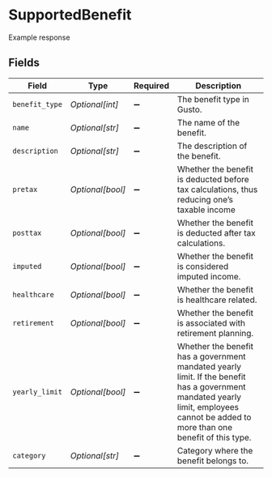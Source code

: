 # SupportedBenefit

Example response


## Fields

| Field                                                                                                                                                                               | Type                                                                                                                                                                                | Required                                                                                                                                                                            | Description                                                                                                                                                                         |
| ----------------------------------------------------------------------------------------------------------------------------------------------------------------------------------- | ----------------------------------------------------------------------------------------------------------------------------------------------------------------------------------- | ----------------------------------------------------------------------------------------------------------------------------------------------------------------------------------- | ----------------------------------------------------------------------------------------------------------------------------------------------------------------------------------- |
| `benefit_type`                                                                                                                                                                      | *Optional[int]*                                                                                                                                                                     | :heavy_minus_sign:                                                                                                                                                                  | The benefit type in Gusto.                                                                                                                                                          |
| `name`                                                                                                                                                                              | *Optional[str]*                                                                                                                                                                     | :heavy_minus_sign:                                                                                                                                                                  | The name of the benefit.                                                                                                                                                            |
| `description`                                                                                                                                                                       | *Optional[str]*                                                                                                                                                                     | :heavy_minus_sign:                                                                                                                                                                  | The description of the benefit.                                                                                                                                                     |
| `pretax`                                                                                                                                                                            | *Optional[bool]*                                                                                                                                                                    | :heavy_minus_sign:                                                                                                                                                                  | Whether the benefit is deducted before tax calculations, thus reducing one’s taxable income                                                                                         |
| `posttax`                                                                                                                                                                           | *Optional[bool]*                                                                                                                                                                    | :heavy_minus_sign:                                                                                                                                                                  | Whether the benefit is deducted after tax calculations.                                                                                                                             |
| `imputed`                                                                                                                                                                           | *Optional[bool]*                                                                                                                                                                    | :heavy_minus_sign:                                                                                                                                                                  | Whether the benefit is considered imputed income.                                                                                                                                   |
| `healthcare`                                                                                                                                                                        | *Optional[bool]*                                                                                                                                                                    | :heavy_minus_sign:                                                                                                                                                                  | Whether the benefit is healthcare related.                                                                                                                                          |
| `retirement`                                                                                                                                                                        | *Optional[bool]*                                                                                                                                                                    | :heavy_minus_sign:                                                                                                                                                                  | Whether the benefit is associated with retirement planning.                                                                                                                         |
| `yearly_limit`                                                                                                                                                                      | *Optional[bool]*                                                                                                                                                                    | :heavy_minus_sign:                                                                                                                                                                  | Whether the benefit has a government mandated yearly limit. If the benefit has a government mandated yearly limit, employees cannot be added to more than one benefit of this type. |
| `category`                                                                                                                                                                          | *Optional[str]*                                                                                                                                                                     | :heavy_minus_sign:                                                                                                                                                                  | Category where the benefit belongs to.                                                                                                                                              |